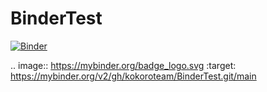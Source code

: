 # BinderTest
[![Binder](https://mybinder.org/badge_logo.svg)](https://mybinder.org/v2/gh/kokoroteam/BinderTest.git/main?urlpath=%2Fapps%2FBinderTest.ipynb)

.. image:: https://mybinder.org/badge_logo.svg
 :target: https://mybinder.org/v2/gh/kokoroteam/BinderTest.git/main
